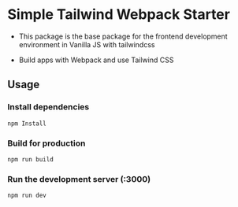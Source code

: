 # Simple Tailwind Webpack Starter

- This package is the base package for the frontend development environment in Vanilla JS with tailwindcss

- Build apps with Webpack and use Tailwind CSS

## Usage

### Install dependencies

```
npm Install
```

### Build for production

```
npm run build
```

### Run the development server (:3000)

```
npm run dev
```

